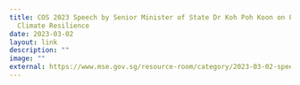 ```yaml
---
title: COS 2023 Speech by Senior Minister of State Dr Koh Poh Koon on Food and
  Climate Resilience
date: 2023-03-02
layout: link
description: ""
image: ""
external: https://www.mse.gov.sg/resource-room/category/2023-03-02-speech-by-sms-koh-poh-koon-at-cos-2023
---
```

